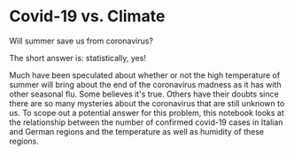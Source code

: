# Covid-19 vs. Climate 

Will summer save us from coronavirus? 

The short answer is: statistically, yes! 

Much have been speculated about whether or not the high temperature of summer will bring about the end of the coronavirus madness as it has with other seasonal flu. Some believes it's true. Others have their doubts since there are so many mysteries about the coronavirus that are still unknown to us. To scope out a potential answer for this problem, this notebook looks at the relationship between the number of confirmed covid-19 cases in Italian and German regions and the temperature as well as humidity of these regions.  
